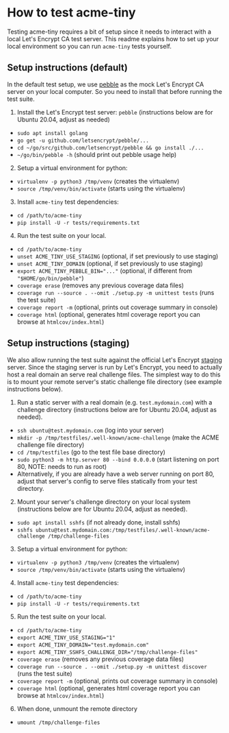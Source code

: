 # How to test acme-tiny

Testing acme-tiny requires a bit of setup since it needs to interact with a local Let's Encrypt CA test server. This readme explains how to set up your local environment so you can run `acme-tiny` tests yourself.

## Setup instructions (default)

In the default test setup, we use [pebble](https://github.com/letsencrypt/pebble) as the mock Let's Encrypt CA server on your local computer. So you need to install that before running the test suite.

1. Install the Let's Encrypt test server: `pebble` (instructions below are for Ubuntu 20.04, adjust as needed)
  * `sudo apt install golang`
  * `go get -u github.com/letsencrypt/pebble/...`
  * `cd ~/go/src/github.com/letsencrypt/pebble && go install ./...`
  * `~/go/bin/pebble -h` (should print out pebble usage help)
2. Setup a virtual environment for python:
  * `virtualenv -p python3 /tmp/venv` (creates the virtualenv)
  * `source /tmp/venv/bin/activate` (starts using the virtualenv)
3. Install `acme-tiny` test dependencies:
  * `cd /path/to/acme-tiny`
  * `pip install -U -r tests/requirements.txt`
4. Run the test suite on your local.
  * `cd /path/to/acme-tiny`
  * `unset ACME_TINY_USE_STAGING` (optional, if set previously to use staging)
  * `unset ACME_TINY_DOMAIN` (optional, if set previously to use staging)
  * `export ACME_TINY_PEBBLE_BIN="..."` (optional, if different from `"$HOME/go/bin/pebble"`)
  * `coverage erase` (removes any previous coverage data files)
  * `coverage run --source . --omit ./setup.py -m unittest tests` (runs the test suite)
  * `coverage report -m` (optional, prints out coverage summary in console)
  * `coverage html` (optional, generates html coverage report you can browse at `htmlcov/index.html`)

## Setup instructions (staging)

We also allow running the test suite against the official Let's Encrypt [staging](https://letsencrypt.org/docs/staging-environment/) server. Since the staging server is run by Let's Encrypt, you need to actually host a real domain an serve real challenge files. The simplest way to do this is to mount your remote server's static challenge file directory (see example instructions below).

1. Run a static server with a real domain (e.g. `test.mydomain.com`) with a challenge directory (instructions below are for Ubuntu 20.04, adjust as needed).
  * `ssh ubuntu@test.mydomain.com` (log into your server)
  * `mkdir -p /tmp/testfiles/.well-known/acme-challenge` (make the ACME challenge file directory)
  * `cd /tmp/testfiles` (go to the test file base directory)
  * `sudo python3 -m http.server 80 --bind 0.0.0.0` (start listening on port 80, NOTE: needs to run as root)
  * Alternatively, if you are already have a web server running on port 80, adjust that server's config to serve files statically from your test directory.
2. Mount your server's challenge directory on your local system (instructions below are for Ubuntu 20.04, adjust as needed).
  * `sudo apt install sshfs` (if not already done, install sshfs)
  * `sshfs ubuntu@test.mydomain.com:/tmp/testfiles/.well-known/acme-challenge /tmp/challenge-files`
3. Setup a virtual environment for python:
  * `virtualenv -p python3 /tmp/venv` (creates the virtualenv)
  * `source /tmp/venv/bin/activate` (starts using the virtualenv)
4. Install `acme-tiny` test dependencies:
  * `cd /path/to/acme-tiny`
  * `pip install -U -r tests/requirements.txt`
5. Run the test suite on your local.
  * `cd /path/to/acme-tiny`
  * `export ACME_TINY_USE_STAGING="1"`
  * `export ACME_TINY_DOMAIN="test.mydomain.com"`
  * `export ACME_TINY_SSHFS_CHALLENGE_DIR="/tmp/challenge-files"`
  * `coverage erase` (removes any previous coverage data files)
  * `coverage run --source . --omit ./setup.py -m unittest discover` (runs the test suite)
  * `coverage report -m` (optional, prints out coverage summary in console)
  * `coverage html` (optional, generates html coverage report you can browse at `htmlcov/index.html`)
6. When done, unmount the remote directory
  * `umount /tmp/challenge-files`

